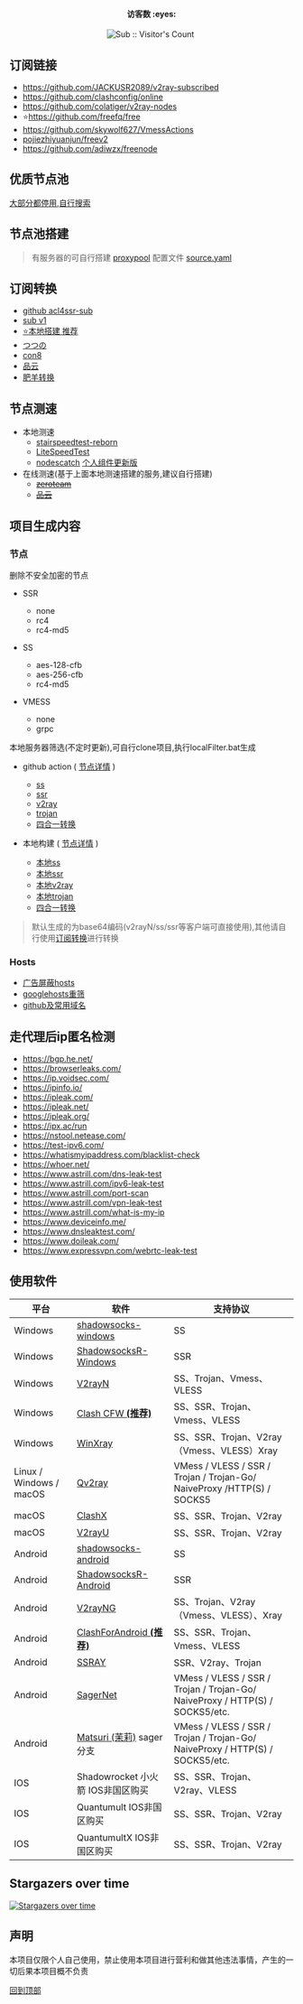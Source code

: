 <h4 align="center">访客数 :eyes:</h4>

<p align="center">
<img  src="https://profile-counter.glitch.me/Leon406_SubCrawler/count.svg" alt="Sub :: Visitor's Count" />
 <img width=0 height=0 src="https://profile-counter.glitch.me/Leon406/count.svg" alt="Leon406:: Visitor's Count" />
</p>

## <span id="top">订阅链接</span>

- https://github.com/JACKUSR2089/v2ray-subscribed
- https://github.com/clashconfig/online
- https://github.com/colatiger/v2ray-nodes
- :star:https://github.com/freefq/free
- https://github.com/skywolf627/VmessActions
- [pojiezhiyuanjun/freev2](https://github.com/pojiezhiyuanjun/freev2)
- https://github.com/adiwzx/freenode

## 优质节点池

[大部分都停用,自行搜索](https://www.google.com/search?client=aff-cs-360se&ie=UTF-8&q=inurl%3A%2Fclash%2Fproxies&)

## 节点池搭建

> 有服务器的可自行搭建 [proxypool](https://github.com/Leon406/proxypool)  配置文件 [source.yaml](https://github.com/Leon406/proxypool/blob/master/config/source.yaml) 

## <span id="subCon">订阅转换</span>

- [github acl4ssr-sub](https://acl4ssr-sub.github.io/)
- [sub v1](https://sub.v1.mk/)
- [:star:本地搭建 推荐](https://github.com/tindy2013/subconverter/releases)
- [つつの]( https://sub.tsutsu.cc/)
- [con8](https://www.con8.tk/)
- [品云](https://id9.cc/)
- [肥羊转换](https://sub.mcwy.cloud/)


## 节点测速

- 本地测速
    - [stairspeedtest-reborn](https://github.com/tindy2013/stairspeedtest-reborn)
    - [LiteSpeedTest](https://github.com/xxf098/LiteSpeedTest)
    - [nodescatch](https://github.com/bulianglin/demo)     [个人组件更新版](https://leon.lanzoub.com/ixESG0fsdcla)
- 在线测速(基于上面本地测速搭建的服务,建议自行搭建)
    - ~~[zeroteam](https://speedtest.zeroteam.top/)~~
    - ~~[品云](http://gz.cloudtest.cc/)~~

## 项目生成内容

### 节点

 删除不安全加密的节点

- SSR
  - none
  - rc4
  - rc4-md5

- SS
  - aes-128-cfb
  - aes-256-cfb
  - rc4-md5
  
- VMESS
  -  none
  -  grpc



本地服务器筛选(不定时更新),可自行clone项目,执行localFilter.bat生成

- github action (  [节点详情](./sub/info.md) )
  - [ss](https://raw.fastgit.org/Leon406/SubCrawler/master/sub/share/ss)
  - [ssr](https://raw.fastgit.org/Leon406/SubCrawler/master/sub/share/ssr)
  - [v2ray](https://raw.fastgit.org/Leon406/SubCrawler/master/sub/share/v2)
  - [trojan](https://raw.fastgit.org/Leon406/SubCrawler/master/sub/share/tr)
  - [四合一转换](https://raw.githubusercontent.com/Leon406/SubCrawler/main/sub/share/all)


- 
  本地构建 (  [节点详情](./sub/info2.md) )

  - [本地ss](https://raw.fastgit.org/Leon406/SubCrawler/master/sub/share/private/ss)
  - [本地ssr](https://raw.fastgit.org/Leon406/SubCrawler/master/sub/share/private/ssr)
  - [本地v2ray](https://raw.fastgit.org/Leon406/SubCrawler/master/sub/share/private/v2)
  - [本地trojan](https://raw.fastgit.org/Leon406/SubCrawler/master/sub/share/private/tr)
  - [四合一转换](https://raw.githubusercontent.com/Leon406/SubCrawler/main/sub/share/private/all)

> 默认生成的为base64编码(v2rayN/ss/ssr等客户端可直接使用),其他请自行使用[订阅转换](#subCon)进行转换

### Hosts

- [广告屏蔽hosts](https://raw.fastgit.org/Leon406/SubCrawler/master/sub/share/blackhosts) 
- [googlehosts重筛](https://raw.fastgit.org/Leon406/SubCrawler/master/sub/share/whitehost)
- [github及常用域名](https://raw.fastgit.org/Leon406/SubCrawler/master/sub/share/host)

## 走代理后ip匿名检测

- https://bgp.he.net/
- https://browserleaks.com/
- https://ip.voidsec.com/
- https://ipinfo.io/
- https://ipleak.com/
- https://ipleak.net/
- https://ipleak.org/
- https://ipx.ac/run
- https://nstool.netease.com/
- https://test-ipv6.com/
- https://whatismyipaddress.com/blacklist-check
- https://whoer.net/
- https://www.astrill.com/dns-leak-test
- https://www.astrill.com/ipv6-leak-test
- https://www.astrill.com/port-scan
- https://www.astrill.com/vpn-leak-test
- https://www.astrill.com/what-is-my-ip
- https://www.deviceinfo.me/
- https://www.dnsleaktest.com/
- https://www.doileak.com/
- https://www.expressvpn.com/webrtc-leak-test


## 使用软件

| 平台                    | 软件                                                         | 支持协议                                                     |
| ----------------------- | ------------------------------------------------------------ | ------------------------------------------------------------ |
| Windows                 | [shadowsocks-windows](https://github.com/shadowsocks/shadowsocks-windows/releases) | SS                                                           |
| Windows                 | [ShadowsocksR-Windows](https://github.com/HMBSbige/ShadowsocksR-Windows/releases) | SSR                                                          |
| Windows                 | [V2rayN](https://github.com/2dust/v2rayN/releases)           | SS、Trojan、Vmess、VLESS                                     |
| Windows                 | [Clash CFW  **(推荐)**](https://github.com/Fndroid/clash_for_windows_pkg/releases) | SS、SSR、Trojan、Vmess、VLESS                                |
| Windows                 | [WinXray](https://github.com/TheMRLL/winxray/releases)       | SS、SSR、Trojan、V2ray（Vmess、VLESS）Xray                   |
| Linux / Windows / macOS | [Qv2ray](https://github.com/Shadowsocks-NET/Qv2ray)          | VMess / VLESS / SSR / Trojan / Trojan-Go/ NaiveProxy /HTTP(S) / SOCKS5 |
| macOS                   | [ClashX](https://github.com/yichengchen/clashX/releases)     | SS、SSR、Trojan、V2ray                                       |
| macOS                   | [V2rayU](https://github.com/yanue/V2rayU/releases)           | SS、SSR、Trojan、V2ray                                       |
| Android                 | [shadowsocks-android](https://github.com/shadowsocks/shadowsocks-android/releases) | SS                                                           |
| Android                 | [ShadowsocksR-Android](https://github.com/HMBSbige/ShadowsocksR-Android/releases) | SSR                                                          |
| Android                 | [V2rayNG](https://github.com/2dust/v2rayNG/releases)         | SS、Trojan、V2ray（Vmess、VLESS）、Xray                      |
| Android                 | [ClashForAndroid  **(推荐)**](https://github.com/Kr328/ClashForAndroid/releases) | SS、SSR、Trojan、Vmess、VLESS                                |
| Android                 | [SSRAY](https://github.com/xxf098/shadowsocksr-v2ray-trojan-android/releases) | SSR、V2ray、Trojan                                           |
| Android                 | [SagerNet](https://github.com/SagerNet/SagerNet/releases)    | VMess / VLESS / SSR / Trojan / Trojan-Go/ NaiveProxy / HTTP(S) / SOCKS5/etc. |
| Android                 | [Matsuri (茉莉)](https://github.com/MatsuriDayo/Matsuri) sager分支 | VMess / VLESS / SSR / Trojan / Trojan-Go/ NaiveProxy / HTTP(S) / SOCKS5/etc. |
| IOS                     | Shadowrocket 小火箭 IOS非国区购买                            | SS、SSR、Trojan、V2ray、VLESS                                |
| IOS                     | Quantumult  IOS非国区购买                                    | SS、SSR、Trojan、V2ray                                       |
| IOS                     | QuantumultX  IOS非国区购买                                   | SS、SSR、Trojan、V2ray                                       |



## Stargazers over time

[![Stargazers over time](https://starchart.cc/Leon406/SubCrawler.svg)](https://starchart.cc/Leon406/SubCrawler)

## 声明

本项目仅限个人自己使用，禁止使用本项目进行营利和做其他违法事情，产生的一切后果本项目概不负责

[回到顶部](#top)

